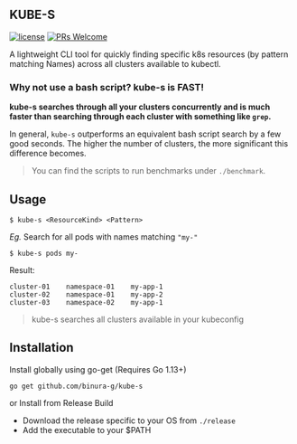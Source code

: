 KUBE-S
---

[![license](https://img.shields.io/github/license/DAVFoundation/captain-n3m0.svg?style=flat-square)](https://github.com/binura-g/kube-s/blob/master/LICENSE)
[![PRs Welcome](https://img.shields.io/badge/PRs-welcome-brightgreen.svg?style=flat-square)](http://makeapullrequest.com)

A lightweight CLI tool for quickly finding specific k8s resources (by pattern matching Names) across all clusters available to kubectl.

### Why not use a bash script? kube-s is **FAST**!

**kube-s searches through all your clusters concurrently and is much faster than searching through each cluster with something like `grep`.**
 
In general, `kube-s` outperforms an equivalent bash script search by a few good seconds. The higher the number of clusters, the more significant this difference becomes.
 
> You can find the scripts to run benchmarks under `./benchmark`.

## Usage

`$ kube-s <ResourceKind> <Pattern>`

*Eg.* Search for all pods with names matching `"my-"`

`$ kube-s pods my-`

Result: 
```
cluster-01    namespace-01    my-app-1
cluster-02    namespace-01    my-app-2
cluster-03    namespace-02    my-app-1
```

> kube-s searches all clusters available in your kubeconfig

## Installation

Install globally using go-get (Requires Go 1.13+)

`go get github.com/binura-g/kube-s`

or Install from Release Build
 - Download the release specific to your OS from `./release`
 - Add the executable to your $PATH

